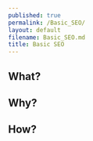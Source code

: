 ```yaml
---
published: true
permalink: /Basic_SEO/
layout: default
filename: Basic_SEO.md
title: Basic SEO
---
```


## What?  
 

## Why?  


## How?  

